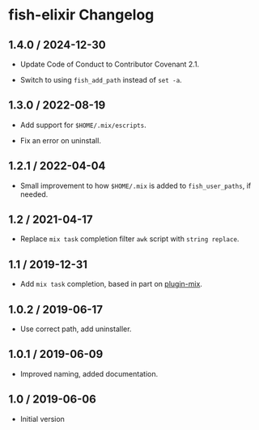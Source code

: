 # fish-elixir Changelog

## 1.4.0 / 2024-12-30

- Update Code of Conduct to Contributor Covenant 2.1.

- Switch to using `fish_add_path` instead of `set -a`.

## 1.3.0 / 2022-08-19

- Add support for `$HOME/.mix/escripts`.

- Fix an error on uninstall.

## 1.2.1 / 2022-04-04

- Small improvement to how `$HOME/.mix` is added to `fish_user_paths`, if
  needed.

## 1.2 / 2021-04-17

- Replace `mix task` completion filter `awk` script with `string replace`.

## 1.1 / 2019-12-31

- Add `mix task` completion, based in part on [plugin-mix][plugin-mix].

## 1.0.2 / 2019-06-17

- Use correct path, add uninstaller.

## 1.0.1 / 2019-06-09

- Improved naming, added documentation.

## 1.0 / 2019-06-06

- Initial version

[plugin-mix]: https://github.com/belltoy/plugin-mix
